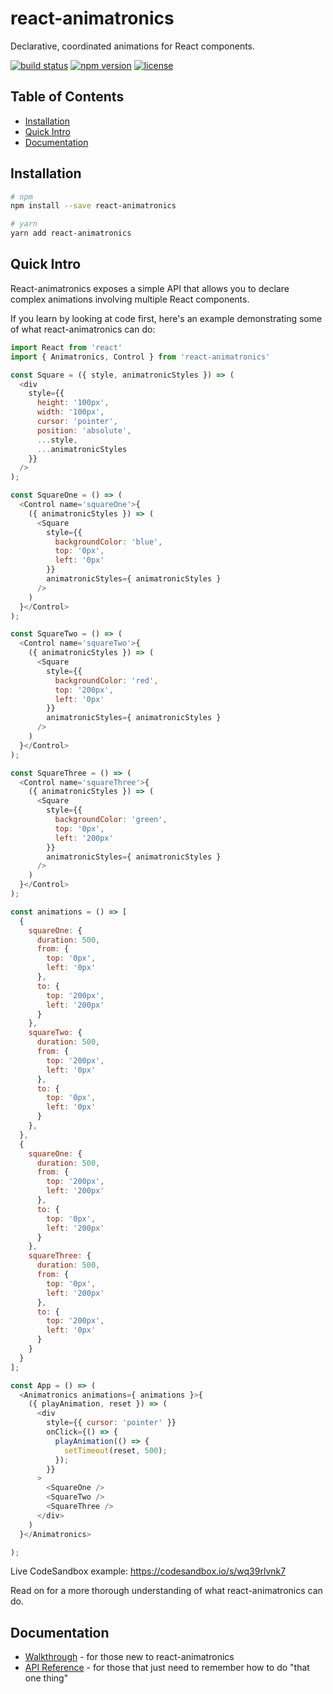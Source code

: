# react-animatronics

Declarative, coordinated animations for React components.

[![build status](https://img.shields.io/travis/andrewkshim/react-animatronics/master.svg?style=flat-square)](https://travis-ci.org/andrewkshim/react-animatronics)
[![npm version](https://img.shields.io/npm/v/react-animatronics.svg?style=flat-square)](https://www.npmjs.com/package/react-animatronics)
[![license](https://img.shields.io/github/license/andrewkshim/react-animatronics.svg?style=flat-square)](https://github.com/andrewkshim/react-animatronics/blob/master/LICENSE)


## Table of Contents

- [Installation](#installation)
- [Quick Intro](#quick-intro)
- [Documentation](#documentation)


## Installation

```bash
# npm
npm install --save react-animatronics

# yarn
yarn add react-animatronics
```


## Quick Intro

React-animatronics exposes a simple API that allows you to declare complex
animations involving multiple React components.

If you learn by looking at code first, here's an example demonstrating some of
what react-animatronics can do:

```js
import React from 'react'
import { Animatronics, Control } from 'react-animatronics'

const Square = ({ style, animatronicStyles }) => (
  <div
    style={{
      height: '100px',
      width: '100px',
      cursor: 'pointer',
      position: 'absolute',
      ...style,
      ...animatronicStyles
    }}
  />
);

const SquareOne = () => (
  <Control name='squareOne'>{
    ({ animatronicStyles }) => (
      <Square
        style={{
          backgroundColor: 'blue',
          top: '0px',
          left: '0px'
        }}
        animatronicStyles={ animatronicStyles }
      />
    )
  }</Control>
);

const SquareTwo = () => (
  <Control name='squareTwo'>{
    ({ animatronicStyles }) => (
      <Square
        style={{
          backgroundColor: 'red',
          top: '200px',
          left: '0px'
        }}
        animatronicStyles={ animatronicStyles }
      />
    )
  }</Control>
);

const SquareThree = () => (
  <Control name='squareThree'>{
    ({ animatronicStyles }) => (
      <Square
        style={{
          backgroundColor: 'green',
          top: '0px',
          left: '200px'
        }}
        animatronicStyles={ animatronicStyles }
      />
    )
  }</Control>
);

const animations = () => [
  {
    squareOne: {
      duration: 500,
      from: {
        top: '0px',
        left: '0px'
      },
      to: {
        top: '200px',
        left: '200px'
      }
    },
    squareTwo: {
      duration: 500,
      from: {
        top: '200px',
        left: '0px'
      },
      to: {
        top: '0px',
        left: '0px'
      }
    },
  },
  {
    squareOne: {
      duration: 500,
      from: {
        top: '200px',
        left: '200px'
      },
      to: {
        top: '0px',
        left: '200px'
      }
    },
    squareThree: {
      duration: 500,
      from: {
        top: '0px',
        left: '200px'
      },
      to: {
        top: '200px',
        left: '0px'
      }
    }
  }
];

const App = () => (
  <Animatronics animations={ animations }>{
    ({ playAnimation, reset }) => (
      <div
        style={{ cursor: 'pointer' }}
        onClick={() => {
          playAnimation(() => {
            setTimeout(reset, 500);
          });
        }}
      >
        <SquareOne />
        <SquareTwo />
        <SquareThree />
      </div>
    )
  }</Animatronics>

);
```

Live CodeSandbox example: https://codesandbox.io/s/wq39rlvnk7

Read on for a more thorough understanding of what react-animatronics can do.


## Documentation

- [Walkthrough][walkthrough] - for those new to react-animatronics
- [API Reference][api_reference] - for those that just need to remember how to do "that one thing"


[walkthrough]:./docs/walkthrough.md
[api_reference]:./docs/api_reference.md
[new_issue]:https://github.com/andrewkshim/react-animatronics/issues/new
